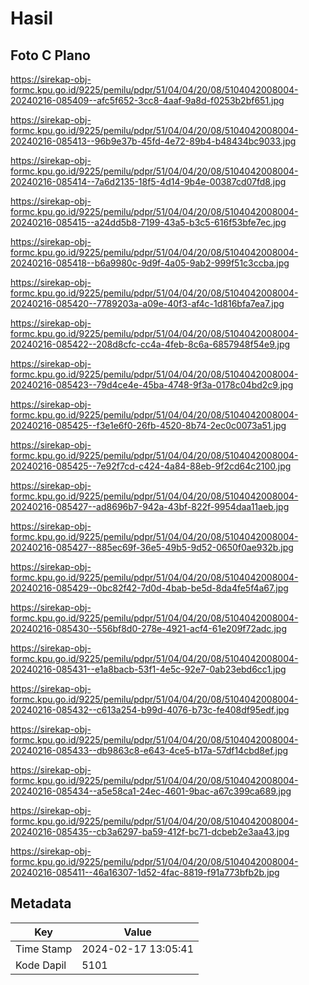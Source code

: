 # Hasil

## Foto C Plano

https://sirekap-obj-formc.kpu.go.id/9225/pemilu/pdpr/51/04/04/20/08/5104042008004-20240216-085409--afc5f652-3cc8-4aaf-9a8d-f0253b2bf651.jpg

https://sirekap-obj-formc.kpu.go.id/9225/pemilu/pdpr/51/04/04/20/08/5104042008004-20240216-085413--96b9e37b-45fd-4e72-89b4-b48434bc9033.jpg

https://sirekap-obj-formc.kpu.go.id/9225/pemilu/pdpr/51/04/04/20/08/5104042008004-20240216-085414--7a6d2135-18f5-4d14-9b4e-00387cd07fd8.jpg

https://sirekap-obj-formc.kpu.go.id/9225/pemilu/pdpr/51/04/04/20/08/5104042008004-20240216-085415--a24dd5b8-7199-43a5-b3c5-616f53bfe7ec.jpg

https://sirekap-obj-formc.kpu.go.id/9225/pemilu/pdpr/51/04/04/20/08/5104042008004-20240216-085418--b6a9980c-9d9f-4a05-9ab2-999f51c3ccba.jpg

https://sirekap-obj-formc.kpu.go.id/9225/pemilu/pdpr/51/04/04/20/08/5104042008004-20240216-085420--7789203a-a09e-40f3-af4c-1d816bfa7ea7.jpg

https://sirekap-obj-formc.kpu.go.id/9225/pemilu/pdpr/51/04/04/20/08/5104042008004-20240216-085422--208d8cfc-cc4a-4feb-8c6a-6857948f54e9.jpg

https://sirekap-obj-formc.kpu.go.id/9225/pemilu/pdpr/51/04/04/20/08/5104042008004-20240216-085423--79d4ce4e-45ba-4748-9f3a-0178c04bd2c9.jpg

https://sirekap-obj-formc.kpu.go.id/9225/pemilu/pdpr/51/04/04/20/08/5104042008004-20240216-085425--f3e1e6f0-26fb-4520-8b74-2ec0c0073a51.jpg

https://sirekap-obj-formc.kpu.go.id/9225/pemilu/pdpr/51/04/04/20/08/5104042008004-20240216-085425--7e92f7cd-c424-4a84-88eb-9f2cd64c2100.jpg

https://sirekap-obj-formc.kpu.go.id/9225/pemilu/pdpr/51/04/04/20/08/5104042008004-20240216-085427--ad8696b7-942a-43bf-822f-9954daa11aeb.jpg

https://sirekap-obj-formc.kpu.go.id/9225/pemilu/pdpr/51/04/04/20/08/5104042008004-20240216-085427--885ec69f-36e5-49b5-9d52-0650f0ae932b.jpg

https://sirekap-obj-formc.kpu.go.id/9225/pemilu/pdpr/51/04/04/20/08/5104042008004-20240216-085429--0bc82f42-7d0d-4bab-be5d-8da4fe5f4a67.jpg

https://sirekap-obj-formc.kpu.go.id/9225/pemilu/pdpr/51/04/04/20/08/5104042008004-20240216-085430--556bf8d0-278e-4921-acf4-61e209f72adc.jpg

https://sirekap-obj-formc.kpu.go.id/9225/pemilu/pdpr/51/04/04/20/08/5104042008004-20240216-085431--e1a8bacb-53f1-4e5c-92e7-0ab23ebd6cc1.jpg

https://sirekap-obj-formc.kpu.go.id/9225/pemilu/pdpr/51/04/04/20/08/5104042008004-20240216-085432--c613a254-b99d-4076-b73c-fe408df95edf.jpg

https://sirekap-obj-formc.kpu.go.id/9225/pemilu/pdpr/51/04/04/20/08/5104042008004-20240216-085433--db9863c8-e643-4ce5-b17a-57df14cbd8ef.jpg

https://sirekap-obj-formc.kpu.go.id/9225/pemilu/pdpr/51/04/04/20/08/5104042008004-20240216-085434--a5e58ca1-24ec-4601-9bac-a67c399ca689.jpg

https://sirekap-obj-formc.kpu.go.id/9225/pemilu/pdpr/51/04/04/20/08/5104042008004-20240216-085435--cb3a6297-ba59-412f-bc71-dcbeb2e3aa43.jpg

https://sirekap-obj-formc.kpu.go.id/9225/pemilu/pdpr/51/04/04/20/08/5104042008004-20240216-085411--46a16307-1d52-4fac-8819-f91a773bfb2b.jpg


## Metadata

| Key        | Value               |
| ---------- | ------------------- |
| Time Stamp | 2024-02-17 13:05:41 |
| Kode Dapil | 5101                |



